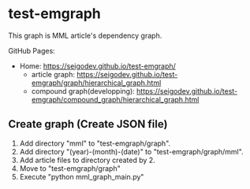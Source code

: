 # test-emgraph
This graph is MML article's dependency graph.

GitHub Pages:
* Home: https://seigodev.github.io/test-emgraph/
  * article graph: https://seigodev.github.io/test-emgraph/graph/hierarchical_graph.html
  * compound graph(developping): https://seigodev.github.io/test-emgraph/compound_graph/hierarchical_graph.html

## Create graph (Create JSON file)
1. Add directory "mml" to "test-emgraph/graph".
2. Add directory "(year)-(month)-(date)"  to "test-emgraph/graph/mml".
3. Add article files to directory created by 2.
4. Move to "test-emgraph/graph"
5. Execute "python mml_graph_main.py"